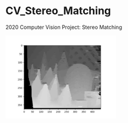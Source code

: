 # CV_Stereo_Matching
2020 Computer Vision Project: Stereo Matching

<p float="left">
  <img src="/results/occ1500_pch7_SSD_filling.png" width="300" />
</p>
